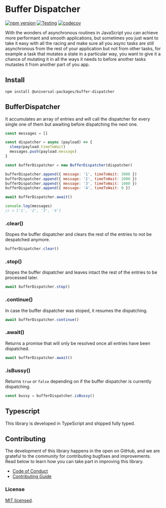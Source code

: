 # Buffer Dispatcher

[![npm version](https://badge.fury.io/js/@universal-packages%2Fbuffer-dispatcher.svg)](https://www.npmjs.com/package/@universal-packages/buffer-dispatcher)
[![Testing](https://github.com/universal-packages/universal-buffer-dispatcher/actions/workflows/testing.yml/badge.svg)](https://github.com/universal-packages/universal-buffer-dispatcher/actions/workflows/testing.yml)
[![codecov](https://codecov.io/gh/universal-packages/universal-buffer-dispatcher/branch/main/graph/badge.svg?token=CXPJSN8IGL)](https://codecov.io/gh/universal-packages/universal-buffer-dispatcher)

With the wonders of asynchronous routines in JavaScript you can achieve more performant and smooth applications, but sometimes you just want to take it easy with all the racing and make sure all you async tasks are still asynchronous from the rest of your application but not from other tasks, for example a task that mutates a state in a particular way, you want to give it a chance of mutating it in all the ways it needs to before another tasks mutastes it from another part of you app.

## Install

```shell
npm install @universal-packages/buffer-dispatcher
```

## BufferDispatcher

It accumulates an array of entries and will call the dispatcher for every single one of them but awaiting before dispatching the next one.

```js
const messages = []

const dispatcher = async (payload) => {
  sleep(payload.timeToWait)
  messages.push(payload.message)
}

const bufferDispatcher = new BufferDispatcher(dispatcher)

bufferDispatcher.append({ message: '1', timeToWait: 3000 })
bufferDispatcher.append({ message: '2', timeToWait: 2000 })
bufferDispatcher.append({ message: '3', timeToWait: 1000 })
bufferDispatcher.append({ message: '4', timeToWait: 0 })

await bufferDispatcher.await()

console.log(messages)
// > ['1', '2', '3', '4']
```

### .clear()

Stopes the buffer dispatcher and clears the rest of the entries to not be despatched anymore.

```js
bufferDispatcher.clear()
```

### .stop()

Stopes the buffer dispatcher and leaves intact the rest of the entries to be processed later.

```js
await bufferDispatcher.stop()
```

### .continue()

In case the buffer dispatcher was stoped, it resumes the dispatching.

```js
await bufferDispatcher.continue()
```

### .await()

Returns a promise that will only be resolved once all entries have been dispatched.

```js
await bufferDispatcher.await()
```

### .isBussy()

Returns `true` or `false` depending on if the buffer dispatcher is currently dispatching.

```js
const bussy = bufferDispatcher.isBussy()
```

## Typescript

This library is developed in TypeScript and shipped fully typed.

## Contributing

The development of this library happens in the open on GitHub, and we are grateful to the community for contributing bugfixes and improvements. Read below to learn how you can take part in improving this library.

- [Code of Conduct](./CODE_OF_CONDUCT.md)
- [Contributing Guide](./CONTRIBUTING.md)

### License

[MIT licensed](./LICENSE).
